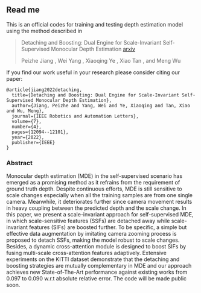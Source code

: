 ## Read me

This is an official codes for training and testing depth estimation model using the method described in

> Detaching and Boosting: Dual Engine for Scale-Invariant Self-Supervised Monocular Depth Estimation [arxiv](https://arxiv.org/abs/2210.03952)
>
> Peizhe Jiang , Wei Yang , Xiaoqing Ye , Xiao Tan , and Meng Wu

If you find our work useful in your research please consider citing our paper:

```
@article{jiang2022detaching,
  title={Detaching and Boosting: Dual Engine for Scale-Invariant Self-Supervised Monocular Depth Estimation},
  author={Jiang, Peizhe and Yang, Wei and Ye, Xiaoqing and Tan, Xiao and Wu, Meng},
  journal={IEEE Robotics and Automation Letters},
  volume={7},
  number={4},
  pages={12094--12101},
  year={2022},
  publisher={IEEE}
}
```



### Abstract

Monocular depth estimation (MDE) in the self-supervised scenario has emerged as a promising method as it refrains from the requirement of ground truth depth. Despite continuous efforts, MDE is still sensitive to scale changes especially when all the training samples are from one single camera. Meanwhile, it deteriorates further since camera movement results in heavy coupling between the predicted depth and the scale change. In this paper, we present a scale-invariant approach for self-supervised MDE, in which scale-sensitive features (SSFs) are detached away while scale-invariant features (SIFs) are boosted further. To be specific, a simple but effective data augmentation by imitating camera zooming process is proposed to detach SSFs, making the model robust to scale changes. Besides, a dynamic cross-attention module is designed to boost SIFs by fusing multi-scale cross-attention features adaptively. Extensive experiments on the KITTI dataset demonstrate that the detaching and boosting strategies are mutually complementary in MDE and our approach achieves new State-of-The-Art performance against existing works from 0.097 to 0.090 w.r.t absolute relative error. The code will be made public soon.
